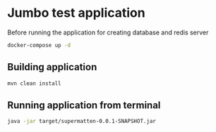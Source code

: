 # **Jumbo test application**
Before running the application for creating database and redis server 
```bash
docker-compose up -d
```


## Building application
```bash
mvn clean install
```

## Running application from terminal
```bash
java -jar target/supermatten-0.0.1-SNAPSHOT.jar
```
